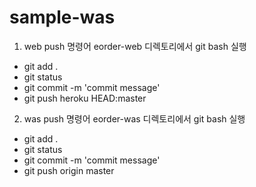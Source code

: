 # sample-was

1. web push 명령어
eorder-web 디렉토리에서 git bash 실행
 - git add .
 - git status
 - git commit -m 'commit message'
 - git push heroku HEAD:master
 
2. was push 명령어
eorder-was 디렉토리에서 git bash 실행
  - git add .
  - git status
  - git commit -m 'commit message'
  - git push origin master